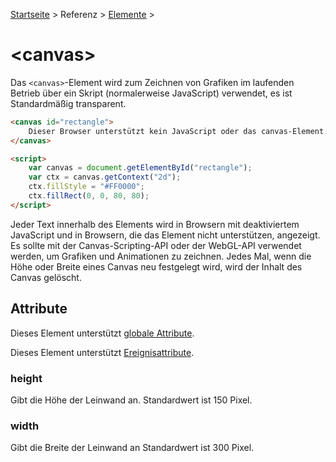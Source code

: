 [Startseite](../../../../) > Referenz > [Elemente](../Elemente_Alphabetisch.md) >

# \<canvas>

Das `<canvas>`-Element wird zum Zeichnen von Grafiken im laufenden Betrieb über ein Skript (normalerweise JavaScript) verwendet, es ist Standardmäßig transparent.

```html
<canvas id="rectangle">
    Dieser Browser unterstützt kein JavaScript oder das canvas-Element.
</canvas>

<script>
    var canvas = document.getElementById("rectangle");
    var ctx = canvas.getContext("2d");
    ctx.fillStyle = "#FF0000";
    ctx.fillRect(0, 0, 80, 80);
</script>
```

Jeder Text innerhalb des Elements wird in Browsern mit deaktiviertem JavaScript und in Browsern, die das Element nicht unterstützen, angezeigt. Es sollte mit der Canvas-Scripting-API oder der WebGL-API verwendet werden, um Grafiken und Animationen zu zeichnen. Jedes Mal, wenn die Höhe oder Breite eines Canvas neu festgelegt wird, wird der Inhalt des Canvas gelöscht.

## Attribute

Dieses Element unterstützt [globale Attribute](../Elemente_Alphabetisch.md).

Dieses Element unterstützt [Ereignisattribute](../Ereignisattribute.md).

### height

Gibt die Höhe der Leinwand an. Standardwert ist 150 Pixel.

### width

Gibt die Breite der Leinwand an Standardwert ist 300 Pixel.
